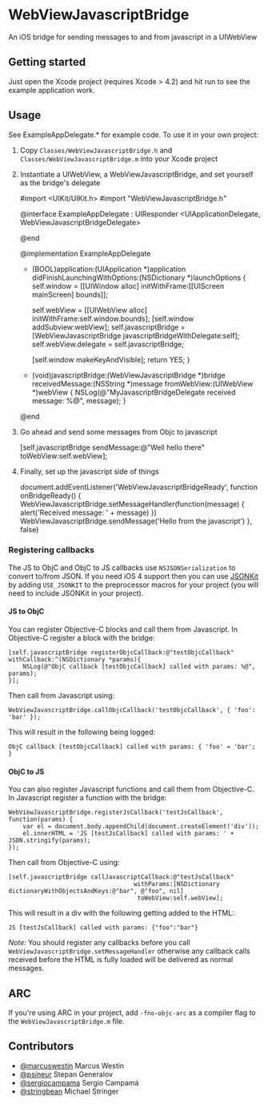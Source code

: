 WebViewJavascriptBridge
=======================

An iOS bridge for sending messages to and from javascript in a UIWebView

Getting started
---------------

Just open the Xcode project (requires Xcode > 4.2) and hit run to see the example application work.

Usage
-----

See ExampleAppDelegate.* for example code. To use it in your own project:

1) Copy `Classes/WebViewJavascriptBridge.h` and `Classes/WebViewJavascriptBridge.m` into your Xcode project

2) Instantiate a UIWebView, a WebViewJavascriptBridge, and set yourself as the bridge's delegate

	#import <UIKit/UIKit.h>
	#import "WebViewJavascriptBridge.h"

	@interface ExampleAppDelegate : UIResponder <UIApplicationDelegate, WebViewJavascriptBridgeDelegate>
	
	@end
	
	@implementation ExampleAppDelegate
	
	- (BOOL)application:(UIApplication *)application didFinishLaunchingWithOptions:(NSDictionary *)launchOptions
	{
	    self.window = [[UIWindow alloc] initWithFrame:[[UIScreen mainScreen] bounds]];
		
		self.webView = [[UIWebView alloc] initWithFrame:self.window.bounds];
	    [self.window addSubview:webView];
	    self.javascriptBridge = [WebViewJavascriptBridge javascriptBridgeWithDelegate:self];
	    self.webView.delegate = self.javascriptBridge;
		
		[self.window makeKeyAndVisible];
		return YES;
	}

	- (void)javascriptBridge:(WebViewJavascriptBridge *)bridge receivedMessage:(NSString *)message fromWebView:(UIWebView *)webView 
	{
	    NSLog(@"MyJavascriptBridgeDelegate received message: %@", message);
	}

	@end

3) Go ahead and send some messages from Objc to javascript

	[self.javascriptBridge sendMessage:@"Well hello there" toWebView:self.webView];

4) Finally, set up the javascript side of things
	
	document.addEventListener('WebViewJavascriptBridgeReady', function onBridgeReady() {
		WebViewJavascriptBridge.setMessageHandler(function(message) {
			alert('Received message: ' + message)
		})
		WebViewJavascriptBridge.sendMessage('Hello from the javascript')
	}, false)

### Registering callbacks

The JS to ObjC and ObjC to JS callbacks use `NSJSONSerialization` to convert to/from JSON. If you need iOS 4 support then you can use [JSONKit](https://github.com/johnezang/JSONKit/) by adding `USE_JSONKIT` to the preprocessor macros for your project (you will need to include JSONKit in your project).

#### JS to ObjC

You can register Objective-C blocks and call them from Javascript. In Objective-C register a block with the bridge:

    [self.javascriptBridge registerObjcCallback:@"testObjcCallback" withCallback:^(NSDictionary *params){
        NSLog(@"ObjC callback [testObjcCallback] called with params: %@", params);
    }];

Then call from Javascript using:

    WebViewJavascriptBridge.callObjcCallback('testObjcCallback', { 'foo': 'bar' });

This will result in the following being logged:

    ObjC callback [testObjcCallback] called with params: { 'foo' = 'bar'; }

#### ObjC to JS

You can also register Javascript functions and call them from Objective-C. In Javascript register a function with the bridge:

    WebViewJavascriptBridge.registerJsCallback('testJsCallback', function(params) {
        var el = document.body.appendChild(document.createElement('div'));
        el.innerHTML = 'JS [testJsCallback] called with params: ' + JSON.stringify(params);
    });

Then call from Objective-C using:

    [self.javascriptBridge callJavascriptCallback:@"testJsCallback"
                                       withParams:[NSDictionary dictionaryWithObjectsAndKeys:@"bar", @"foo", nil]
                                        toWebView:self.webView];

This will result in a div with the following getting added to the HTML:

    JS [testJsCallback] called with params: {"foo":"bar"}

*Note:* You should register any callbacks before you call `WebViewJavascriptBridge.setMessageHandler` otherwise any callback calls received before the HTML is fully loaded will be delivered as normal messages.

ARC
---
If you're using ARC in your project, add `-fno-objc-arc` as a compiler flag to the `WebViewJavascriptBridge.m` file.

Contributors
------------

- [@marcuswestin](https://github.com/marcuswestin) Marcus Westin
- [@psineur](https://github.com/psineur) Stepan Generalov
- [@sergiocampama](https://github.com/sergiocampama) Sergio Campamá
- [@stringbean](https://github.com/stringbean) Michael Stringer
